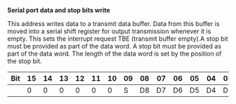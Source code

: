 **Serial port data and stop bits write**

This address writes data to a transmit data buffer. Data from this buffer is moved into a serial shift register for output transmission whenever it is empty. This sets the interrupt request TBE (transmit buffer empty).A stop bit must be provided as part of the data word. A stop bit must be provided as part of the data word. The length of the data word is set by the position of the stop bit.

| Bit| 15| 14| 13| 12| 11| 10| 09| 08| 07| 06| 05| 04| 03| 02| 01| 00  |
|---|---|---|---|---|---|---|---|---|---|---|---|---|---|---|---|---  |
|| 0| 0| 0| 0| 0| 0| S| D8| D7| D6| D5| D4| D3| D2| D1| D0|

